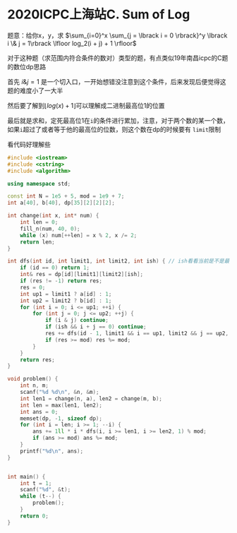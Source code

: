# 2020ICPC上海站C. Sum of Log


题意：给你x，y，求 $\sum_{i=0}^x \sum_{j = \lbrack i = 0 \rbrack}^y \lbrack i \& j = 1\rbrack \lfloor log_2(i + j) + 1 \rfloor$

对于这种题（求范围内符合条件的数对）类型的题，有点类似19年南昌icpc的C题的数位dp思路

首先 $i \& j = 1$ 是一个切入口，一开始想错没注意到这个条件，后来发现后便觉得这题的难度小了一大半

然后要了解到$\lfloor log(x) + 1\rfloor$可以理解成二进制最高位1的位置

最后就是求和，定死最高位1在`i`的条件进行累加，注意，对于两个数的某一个数，如果`i`超过了或者等于他的最高位的位数，则这个数在dp的时候要有 `limit`限制

看代码好理解些

```cpp
#include <iostream>
#include <cstring>
#include <algorithm>

using namespace std;

const int N = 1e5 + 5, mod = 1e9 + 7;
int a[40], b[40], dp[35][2][2][2];

int change(int x, int* num) {
    int len = 0;
    fill_n(num, 40, 0);
    while (x) num[++len] = x % 2, x /= 2;
    return len;
}

int dfs(int id, int limit1, int limit2, int ish) { // ish看看当前是不是最高位
    if (id == 0) return 1;
    int& res = dp[id][limit1][limit2][ish];
    if (res != -1) return res;
    res = 0;
    int up1 = limit1 ? a[id] : 1;
    int up2 = limit2 ? b[id] : 1;
    for (int i = 0; i <= up1; ++i) {
        for (int j = 0; j <= up2; ++j) {
            if (i & j) continue;
            if (ish && i + j == 0) continue;
            res += dfs(id - 1, limit1 && i == up1, limit2 && j == up2, 0);
            if (res >= mod) res %= mod;
        }
    }
    return res;
}

void problem() {
    int n, m;
    scanf("%d %d\n", &n, &m);
    int len1 = change(n, a), len2 = change(m, b);
    int len = max(len1, len2);
    int ans = 0;
    memset(dp, -1, sizeof dp);
    for (int i = len; i >= 1; --i) {
        ans += 1ll * i * dfs(i, i >= len1, i >= len2, 1) % mod;
        if (ans >= mod) ans %= mod;
    }
    printf("%d\n", ans);
}


int main() {
    int t = 1;
    scanf("%d", &t);
    while (t--) {
        problem();
    }
    return 0;
}
```


